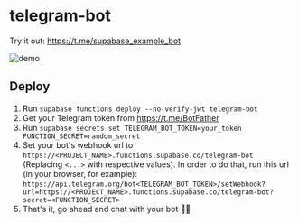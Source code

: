 # telegram-bot

Try it out: https://t.me/supabase_example_bot

![demo](https://obuldanrptloktxcffvn.supabase.co/storage/v1/object/public/images/supabase_community/telegram_bot/supa_telegram_bot.gif?t=2022-05-20T05:27:04.904Z)

## Deploy

1. Run `supabase functions deploy --no-verify-jwt telegram-bot`
2. Get your Telegram token from https://t.me/BotFather
3. Run `supabase secrets set TELEGRAM_BOT_TOKEN=your_token FUNCTION_SECRET=random_secret`
4. Set your bot's webhook url to `https://<PROJECT_NAME>.functions.supabase.co/telegram-bot` (Replacing `<...>` with respective values). In order to do that, run this url (in your browser, for example): `https://api.telegram.org/bot<TELEGRAM_BOT_TOKEN>/setWebhook?url=https://<PROJECT_NAME>.functions.supabase.co/telegram-bot?secret=<FUNCTION_SECRET>`
5. That's it, go ahead and chat with your bot 🤖💬